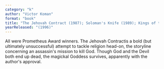 ```yaml
---
category: "k"
author: "Victor Koman"
format: "book"
title: "The Jehovah Contract (1987); Soloman's Knife (1989); Kings of the High Frontier"
yearReleased: "(1996)"
---
```

All were Prometheus Award winners. The Jehovah Contractis a bold (but ultimately unsuccessful) attempt to tackle religion head-on, the storyline concerning an assassin's mission to kill God. Though God and the Devil both end up dead, the magickal Goddess survives, apparently with the author's approval. 
 